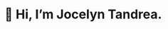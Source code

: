 <h1>👋 Hi, I’m Jocelyn Tandrea.</h1> 

<!---
jt1400/jt1400 is a ✨ special ✨ repository because its `README.md` (this file) appears on your GitHub profile.
You can click the Preview link to take a look at your changes.
--->
